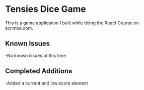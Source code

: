 # Tensies Dice Game
This is a game application I built while doing the React Course on scrimba.com. 

## Known Issues
-No known issues at this time

## Completed Additions
-Added a current and low score element
